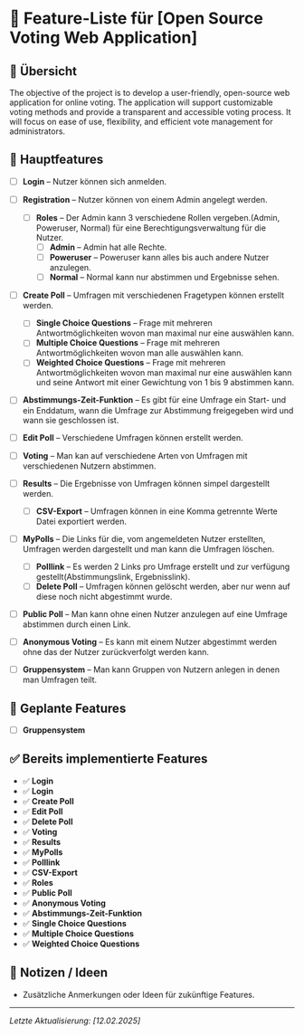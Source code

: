 # 📌 Feature-Liste für [Open Source Voting Web Application]

## 🚀 Übersicht
The objective of the project is to develop a user-friendly, open-source web application for online voting. The application will support customizable voting methods and provide a transparent and accessible voting process. It will focus on ease of use, flexibility, and efficient vote management for administrators.

## 🎯 Hauptfeatures
- [ ] **Login** – Nutzer können sich anmelden.

- [ ] **Registration** – Nutzer können von einem Admin angelegt werden.
  - [ ] **Roles** – Der Admin kann 3 verschiedene Rollen vergeben.(Admin, Poweruser, Normal) für eine Berechtigungsverwaltung für die Nutzer.
    - [ ] **Admin** – Admin hat alle Rechte.
    - [ ] **Poweruser** – Poweruser kann alles bis auch andere Nutzer anzulegen.
    - [ ] **Normal** – Normal kann nur abstimmen und Ergebnisse sehen.

- [ ] **Create Poll** – Umfragen mit verschiedenen Fragetypen können erstellt werden.
  - [ ] **Single Choice Questions** – Frage mit mehreren Antwortmöglichkeiten wovon man maximal nur eine auswählen kann.
  - [ ] **Multiple Choice Questions** – Frage mit mehreren Antwortmöglichkeiten wovon man alle auswählen kann.
  - [ ] **Weighted Choice Questions** – Frage mit mehreren Antwortmöglichkeiten wovon man maximal nur eine auswählen kann und seine Antwort mit einer Gewichtung von 1 bis 9 abstimmen kann.

- [ ] **Abstimmungs-Zeit-Funktion** – Es gibt für eine Umfrage ein Start- und ein Enddatum, wann die Umfrage zur Abstimmung freigegeben wird und wann sie geschlossen ist.

- [ ] **Edit Poll** – Verschiedene Umfragen können erstellt werden.

- [ ] **Voting** – Man kan auf verschiedene Arten von Umfragen mit verschiedenen Nutzern abstimmen.

- [ ] **Results** – Die Ergebnisse von Umfragen können simpel dargestellt werden.
  - [ ] **CSV-Export** – Umfragen können in eine Komma getrennte Werte Datei exportiert werden.

- [ ] **MyPolls** – Die Links für die, vom angemeldeten Nutzer erstellten, Umfragen werden dargestellt und man kann die Umfragen löschen.
  - [ ] **Polllink** – Es werden 2 Links pro Umfrage erstellt und zur verfügung gestellt(Abstimmungslink, Ergebnisslink).
  - [ ] **Delete Poll** – Umfragen können gelöscht werden, aber nur wenn auf diese noch nicht abgestimmt wurde.

- [ ] **Public Poll** – Man kann ohne einen Nutzer anzulegen auf eine Umfrage abstimmen durch einen Link.

- [ ] **Anonymous Voting** – Es kann mit einem Nutzer abgestimmt werden ohne das der Nutzer zurückverfolgt werden kann.

- [ ] **Gruppensystem** – Man kann Gruppen von Nutzern anlegen in denen man Umfragen teilt.


## 🔧 Geplante Features
- [ ] **Gruppensystem** 

## ✅ Bereits implementierte Features
- ✅ **Login**  
- ✅ **Login**  
- ✅ **Create Poll**  
- ✅ **Edit Poll**  
- ✅ **Delete Poll**  
- ✅ **Voting**  
- ✅ **Results**  
- ✅ **MyPolls**  
- ✅ **Polllink**  
- ✅ **CSV-Export**  
- ✅ **Roles**  
- ✅ **Public Poll** 
- ✅ **Anonymous Voting**  
- ✅ **Abstimmungs-Zeit-Funktion**  
- ✅ **Single Choice Questions**  
- ✅ **Multiple Choice Questions**  
- ✅ **Weighted Choice Questions** 

## 📌 Notizen / Ideen
- Zusätzliche Anmerkungen oder Ideen für zukünftige Features.

---
*Letzte Aktualisierung: [12.02.2025]*

